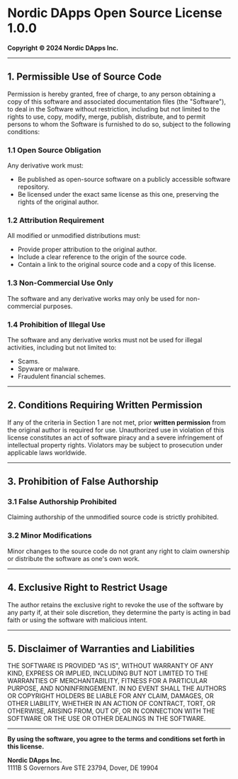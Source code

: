 # Nordic DApps Open Source License 1.0.0

**Copyright © 2024 Nordic DApps Inc.**

---

## 1. Permissible Use of Source Code

Permission is hereby granted, free of charge, to any person obtaining a copy of this software and associated
documentation files (the "Software"), to deal in the Software without restriction, including but not limited to the
rights to use, copy, modify, merge, publish, distribute, and to permit persons to whom the Software is furnished to
do so, subject to the following conditions:

### 1.1 Open Source Obligation

Any derivative work must:

- Be published as open-source software on a publicly accessible software repository.
- Be licensed under the exact same license as this one, preserving the rights of the original author.

### 1.2 Attribution Requirement

All modified or unmodified distributions must:

- Provide proper attribution to the original author.
- Include a clear reference to the origin of the source code.
- Contain a link to the original source code and a copy of this license.

### 1.3 Non-Commercial Use Only

The software and any derivative works may only be used for non-commercial purposes.

### 1.4 Prohibition of Illegal Use

The software and any derivative works must not be used for illegal activities, including but not limited to:

- Scams.
- Spyware or malware.
- Fraudulent financial schemes.

---

## 2. Conditions Requiring Written Permission

If any of the criteria in Section 1 are not met, prior **written permission** from the original author is required for
use. Unauthorized use in violation of this license constitutes an act of software piracy and a severe infringement of
intellectual property rights. Violators may be subject to prosecution under applicable laws worldwide.

---

## 3. Prohibition of False Authorship

### 3.1 False Authorship Prohibited

Claiming authorship of the unmodified source code is strictly prohibited.

### 3.2 Minor Modifications

Minor changes to the source code do not grant any right to claim ownership or distribute the software as one's own work.

---

## 4. Exclusive Right to Restrict Usage

The author retains the exclusive right to revoke the use of the software by any party if, at their sole discretion,
they determine the party is acting in bad faith or using the software with malicious intent.

---

## 5. Disclaimer of Warranties and Liabilities

THE SOFTWARE IS PROVIDED "AS IS", WITHOUT WARRANTY OF ANY KIND, EXPRESS OR IMPLIED, INCLUDING BUT NOT LIMITED TO THE
WARRANTIES OF MERCHANTABILITY, FITNESS FOR A PARTICULAR PURPOSE, AND NONINFRINGEMENT. IN NO EVENT SHALL THE AUTHORS OR
COPYRIGHT HOLDERS BE LIABLE FOR ANY CLAIM, DAMAGES, OR OTHER LIABILITY, WHETHER IN AN ACTION OF CONTRACT, TORT, OR
OTHERWISE, ARISING FROM, OUT OF, OR IN CONNECTION WITH THE SOFTWARE OR THE USE OR OTHER DEALINGS IN THE SOFTWARE.

---

**By using the software, you agree to the terms and conditions set forth in this license.**

**Nordic DApps Inc.**\
1111B S Governors Ave STE 23794, Dover, DE 19904
